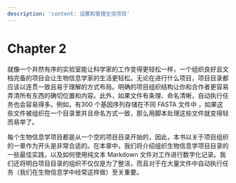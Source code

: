 ```yaml
---
description: 'content: 设置和管理生信项目'
---
```


# Chapter 2

就像一个井然有序的实验室能让科学家的工作变得更轻松一样，一个组织良好且文档完备的项目会让生物信息学家的生活更轻松。无论在进行什么项目，项目目录都应该以连贯一致且易于理解的方式布局。明确的项目组织结构让你和合作者更容易弄清所有东西的确切位置和内容。此外，如果文件有条理、命名清晰，自动执行任务也会容易得多。例如，有300 个基因序列存储在不同 FASTA 文件中 ，如果这些文件被组织在一个目录里并且命名方式一致，那么用脚本处理这些文件就变得轻而易举了。

每个生物信息学项目都是从一个空的项目目录开始的，因此，本书以关于项目组织的一章作为开头是非常合适的。在本章中，我们将介绍组织生物信息学项目目录的一些最佳实践，以及如何使用纯文本 Markdown 文件对工作进行数字化记录。我们还将明白项目目录的组织不仅仅是为了整洁，而且对于在大量文件中自动执行任务（我们在生物信息学中经常这样做）至关重要。
